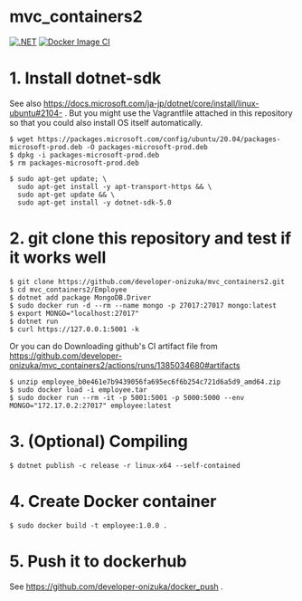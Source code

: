 # mvc_containers2
[![.NET](https://github.com/developer-onizuka/mvc_containers2/actions/workflows/dotnet.yml/badge.svg)](https://github.com/developer-onizuka/mvc_containers2/actions/workflows/dotnet.yml)
[![Docker Image CI](https://github.com/developer-onizuka/mvc_containers2/actions/workflows/docker-image.yml/badge.svg)](https://github.com/developer-onizuka/mvc_containers2/actions/workflows/docker-image.yml)

# 1. Install dotnet-sdk
See also https://docs.microsoft.com/ja-jp/dotnet/core/install/linux-ubuntu#2104- .
But you might use the Vagrantfile attached in this repository so that you could also install OS itself automatically.
```
$ wget https://packages.microsoft.com/config/ubuntu/20.04/packages-microsoft-prod.deb -O packages-microsoft-prod.deb
$ dpkg -i packages-microsoft-prod.deb
$ rm packages-microsoft-prod.deb

$ sudo apt-get update; \
  sudo apt-get install -y apt-transport-https && \
  sudo apt-get update && \
  sudo apt-get install -y dotnet-sdk-5.0
```

# 2. git clone this repository and test if it works well
```
$ git clone https://github.com/developer-onizuka/mvc_containers2.git
$ cd mvc_containers2/Employee
$ dotnet add package MongoDB.Driver
$ sudo docker run -d --rm --name mongo -p 27017:27017 mongo:latest
$ export MONGO="localhost:27017"
$ dotnet run
$ curl https://127.0.0.1:5001 -k
```
Or you can do Downloading github's CI artifact file from https://github.com/developer-onizuka/mvc_containers2/actions/runs/1385034680#artifacts
```
$ unzip employee_b0e461e7b9439056fa695ec6f6b254c721d6a5d9_amd64.zip
$ sudo docker load -i employee.tar
$ sudo docker run --rm -it -p 5001:5001 -p 5000:5000 --env MONGO="172.17.0.2:27017" employee:latest
```

# 3. (Optional) Compiling
```
$ dotnet publish -c release -r linux-x64 --self-contained
```

# 4. Create Docker container
```
$ sudo docker build -t employee:1.0.0 .
```

# 5. Push it to dockerhub
See https://github.com/developer-onizuka/docker_push .


